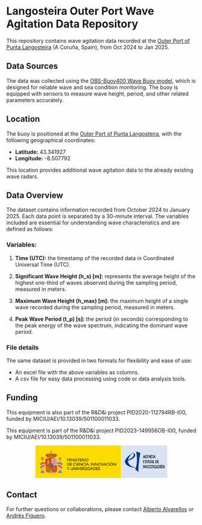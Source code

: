# Langosteira Outer Port Wave Agitation Data Repository

This repository contains wave agitation data recorded at the [Outer Port of Punta Langosteira](https://www.google.com/maps/place/43.341927,-8.507792 "Outer Port of Punta Langosteira, Spain") (A Coruña, Spain), from Oct 2024 to Jan 2025. 

## Data Sources

The data was collected using the [OBS-Buoy400 Wave Buoy model](https://obscape.com/site/products/wavebuoy/), which is designed for reliable wave and sea condition monitoring. The buoy is equipped with sensors to measure wave height, period, and other related parameters accurately.

## Location

The buoy is positioned at the [Outer Port of Punta Langosteira](https://www.google.com/maps/place/43.341927,-8.507792 "Outer Port of Punta Langosteira, Spain"), with the following geographical coordinates:

- **Latitude:** 43.341927
- **Longitude:** -8.507792

This location provides additional wave agitation data to the already existing wave radars.

## Data Overview

The dataset contains information recorded from October 2024 to January 2025. Each data point is separated by a 30-minute interval. The variables included are essential for understanding wave characteristics and are defined as follows:

### Variables:

1. **Time (UTC):** the timestamp of the recorded data in Coordinated Universal Time (UTC).

2. **Significant Wave Height (h_s) [m]:** represents the average height of the highest one-third of waves observed during the sampling period, measured in meters.

3. **Maximum Wave Height (h_max) [m]:** the maximum height of a single wave recorded during the sampling period, measured in meters.

4. **Peak Wave Period (t_p) [s]:** the period (in seconds) corresponding to the peak energy of the wave spectrum, indicating the dominant wave period.

### File details

The same dataset is provided in two formats for flexibility and ease of use:

- An excel file with the above variables as columns.
- A csv file for easy data processing using code or data analysis tools.

## Funding

This equipment is also part of the R&D&i project PID2020-112794RB-I00, funded by MICIU/AEI/10.13039/501100011033.

This equipment is part of the R&D&i project PID2023-149956OB-I00, funded by MICIU/AEI/10.13039/501100011033.

<div align="center">
    <img src="img/MICIU_AEI.jpg" alt="Funding Agency Logo" width="350"  />
</div>

## Contact

For further questions or collaborations, please contact [Alberto Alvarellos](mailto:alberto.alvarellos@udc.es) or [Andrés Figuero](mailto:andres.figuero@udc.es).

